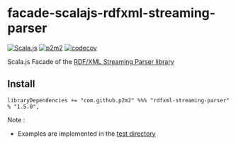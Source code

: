 # facade-scalajs-rdfxml-streaming-parser
[![Scala.js](https://www.scala-js.org/assets/badges/scalajs-1.6.0.svg)](https://www.scala-js.org)
[![p2m2](https://circleci.com/gh/p2m2/facade-scalajs-rdfxml-streaming-parser.svg?style=shield)](https://app.circleci.com/pipelines/github/p2m2)
[![codecov](https://codecov.io/gh/p2m2/facade-scalajs-rdfxml-streaming-parser/branch/develop/graph/badge.svg)](https://codecov.io/gh/p2m2/facade-scalajs-rdfxml-streaming-parser)

Scala.js Facade of the [RDF/XML Streaming Parser library](https://github.com/rdfjs/rdfxml-streaming-parser.js)

## Install

```
libraryDependencies += "com.github.p2m2" %%% "rdfxml-streaming-parser" % "1.5.0",
```


Note :
 - Examples are implemented in the [test directory](./src/test)
